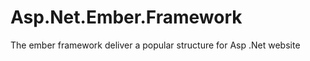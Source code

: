 Asp.Net.Ember.Framework
=======================

The ember framework deliver a popular structure for Asp .Net website
